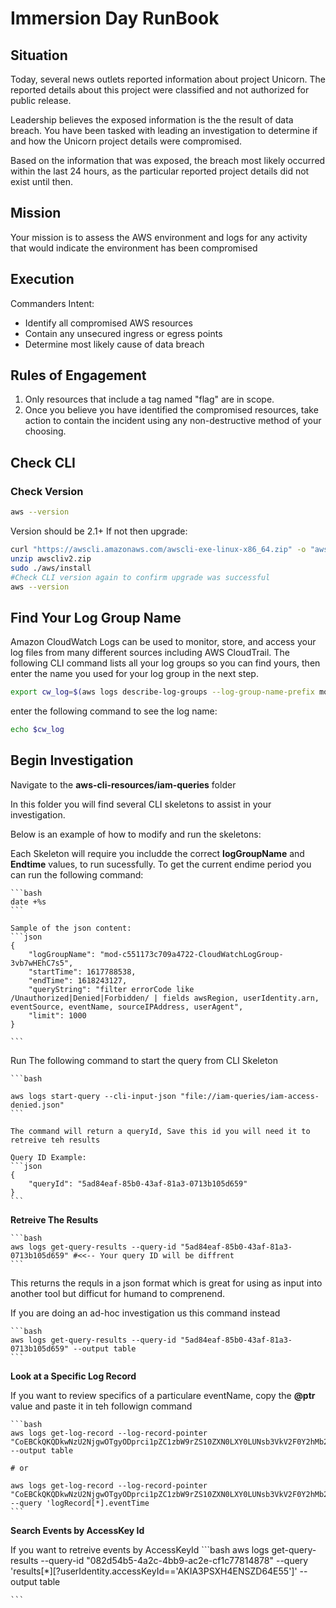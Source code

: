 # Immersion Day RunBook

## Situation
Today, several news outlets reported information about project Unicorn. The reported details about this project were classified and not authorized for public release. 

Leadership believes the exposed information is the the result of data breach. You have been tasked with leading an investigation to determine if and how the Unicorn project details were compromised.

Based on the information that was exposed, the breach most likely occurred within the last 24 hours, as the particular reported project details did not exist until then. 

## Mission
Your mission is to assess the AWS environment and logs for any activity that would indicate the environment has been compromised

## Execution
Commanders Intent: 
 - Identify all compromised AWS resources
 - Contain any unsecured ingress or egress points
 - Determine most likely cause of data breach

## Rules of Engagement
1. Only resources that include a tag named "flag" are in scope.
2. Once you believe you have identified the compromised resources, take action to contain the incident using any non-destructive method of your choosing.


## Check CLI
### Check Version 
```bash
aws --version
```

Version should be 2.1+ If not then upgrade:
```bash
curl "https://awscli.amazonaws.com/awscli-exe-linux-x86_64.zip" -o "awscliv2.zip"
unzip awscliv2.zip
sudo ./aws/install
#Check CLI version again to confirm upgrade was successful
aws --version 
```

## Find Your Log Group Name
Amazon CloudWatch Logs can be used to monitor, store, and access your log files from many different sources including AWS CloudTrail. The following CLI command lists all your log groups so you can find yours, then enter the name you used for your log group in the next step.

```bash
export cw_log=$(aws logs describe-log-groups --log-group-name-prefix mod- --query 'logGroups[*].logGroupName' | sed 's/[]    "[]//g')   

```

enter the following command to see the log name:
```bash
echo $cw_log
```

## Begin Investigation
Navigate to the **aws-cli-resources/iam-queries** folder

In this folder you will find several CLI skeletons to assist in your investigation. 

Below is an example of how to modify and run the skeletons: 

Each Skeleton will require you includde the correct **logGroupName** and **Endtime** values, to run sucessfully.
To get the current endime period you can run the following command:
    
    ```bash
    date +%s
    ```
    
    Sample of the json content:
    ```json
    {
        "logGroupName": "mod-c551173c709a4722-CloudWatchLogGroup-3vb7wHEhC7s5",
        "startTime": 1617788538, 
        "endTime": 1618243127, 
        "queryString": "filter errorCode like /Unauthorized|Denied|Forbidden/ | fields awsRegion, userIdentity.arn, eventSource, eventName, sourceIPAddress, userAgent", 
        "limit": 1000
    }
    
    ```

Run The following command to start the query from CLI Skeleton 

    ```bash
    
    aws logs start-query --cli-input-json "file://iam-queries/iam-access-denied.json"
    ```
    
    The command will return a queryId, Save this id you will need it to retreive teh results
    
    Query ID Example:
    ```json
    {
        "queryId": "5ad84eaf-85b0-43af-81a3-0713b105d659"
    }
    ```

**Retreive The Results** 

    ```bash
    aws logs get-query-results --query-id "5ad84eaf-85b0-43af-81a3-0713b105d659" #<<-- Your query ID will be diffrent
    ```
This returns the requls in a json format which is great for using as input into another tool but difficut for humand to comprenend. 
    
   If you are doing an ad-hoc investigation us this command instead
    
    ```bash
    aws logs get-query-results --query-id "5ad84eaf-85b0-43af-81a3-0713b105d659" --output table
    ```
    
**Look at a Specific Log Record**
    
If you want to review specifics of a particulare eventName, copy the **@ptr** value and paste it in teh followign command 
    
    ```bash
    aws logs get-log-record --log-record-pointer "CoEBCkQKQDkwNzU2NjgwOTgyODprci1pZC1zbW9rZS10ZXN0LXY0LUNsb3VkV2F0Y2hMb2dHcm91cC1RS1dkOFVQZnZ0RVQQAxI5GhgCBd4EB18AAAAEwmNzFgAGB0YEwAAAAPIgASjY6+K0jC8w0ZHjtIwvOJ0BQMqsDUiu8AZQl7UGEEIYAQ==" --output table
    
    # or
    
    aws logs get-log-record --log-record-pointer "CoEBCkQKQDkwNzU2NjgwOTgyODprci1pZC1zbW9rZS10ZXN0LXY0LUNsb3VkV2F0Y2hMb2dHcm91cC1RS1dkOFVQZnZ0RVQQAxI5GhgCBd4EB18AAAAEwmNzFgAGB0YEwAAAAPIgASjY6+K0jC8w0ZHjtIwvOJ0BQMqsDUiu8AZQl7UGEEIYAQ==" --query 'logRecord[*].eventTime
    ```

**Search Events by AccessKey Id**

If you want to retreive events by AccessKeyId
    ```bash
    aws logs get-query-results --query-id "082d54b5-4a2c-4bb9-ac2e-cf1c77814878" --query 'results[*][?userIdentity.accessKeyId=='AKIA3PSXH4ENSZD64E55']' --output table
    
    ```
